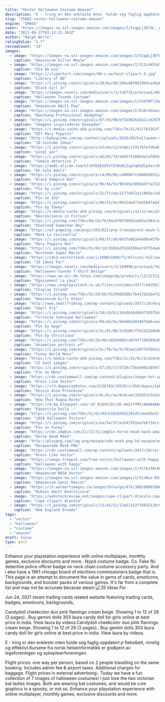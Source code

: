 ```yaml
---
title: "Vector Halloween Costume Amazon"
description: "E - lring er den enkleste mten  holde seg faglig oppdatert p  fleksibelt, rimelig og effektivt.Kursene fra norsk helseinformatikk er godkjent av legeforeningen og sykepleierforeningen."
slug: "25862-vector-halloween-costume-amazon"
engine: "IMAGE"
cover: "https://images-na.ssl-images-amazon.com/images/I/51qpLj3EYdL._AC_UX679_.jpg"
date: "2021-09-27T03:13:15.363Z"
author: "Ralph Wolfe"
ratingValue: "2.7"
reviewCount: "18"
images:
  - image: "https://images-na.ssl-images-amazon.com/images/I/51qpLj3EYdL._AC_UX679_.jpg"
    caption: "Amazoncom Killer Whale"
  - image: "https://images-na.ssl-images-amazon.com/images/I/511L4khSd3L._SL500_.jpg"
    caption: "Dia De Los"
  - image: "https://clipartart.com/images/80-s-workout-clipart-3.jpg"
    caption: "Library of 80"
  - image: "https://i.pinimg.com/originals/28/6a/d8/286ad8f843304ca36ab3c8b8d9c33551.jpg"
    caption: "Black Girl In"
  - image: "https://images.vexels.com/media/users/3/216725/preview2/49afc593c98f777116f6584187ffe7c2-halloween-tuxedo-costume-t-shirt-design.jpg"
    caption: "Halloween Tuxedo Costume"
  - image: "https://images-na.ssl-images-amazon.com/images/I/51O7RFl29gL.__AC_SX342_QL70_ML2_.jpg"
    caption: "Amazoncom Adult Paw"
  - image: "https://images-na.ssl-images-amazon.com/images/I/61dcVGnauzL._AC_UY741_.jpg"
    caption: "Nanchang Professional Hedgehog"
  - image: "https://i.pinimg.com/originals/bf/36/90/bf36902618a11c6267bdf90792d506b7.jpg"
    caption: "Imagens inspiradoras baseadas"
  - image: "https://s-media-cache-ak0.pinimg.com/736x/7b/51/63/7b5163f1c1214c503ec6b035417880d4.jpg"
    caption: "DIY Mary Poppins"
  - image: "http://babygizmo.com/wp-content/uploads/2016/09/halloween-vector-and-gru.jpg"
    caption: "10 Costume Ideas"
  - image: "https://i.pinimg.com/originals/e3/de/c2/e3dec219178fefd6a81cec0ec8c94e90.jpg"
    caption: "pingl par"
  - image: "https://i.pinimg.com/originals/ab/65/74/ab6574309b4e1af6092ef8454b0049b5.jpg"
    caption: "female detective 2"
  - image: "https://ae01.alicdn.com/kf/HTB1bSOVzYSYBuNjSspfq6AZCpXar/On-Sale-Adult-Avengers-Iron-Man-Muscle-Halloween-Costume-Marvel-Superhero-Fantasy-Movie-Fancy-Dress-Cosplay.jpg"
    caption: "On Sale Adult"
  - image: "https://i.pinimg.com/originals/c4/00/06/c400067ce9d09d9532a5c6f635290968.jpg"
    caption: "Black Vampire Bat"
  - image: "https://i.pinimg.com/originals/96/34/5e/96345e305bbd7fa7328c3aa582590cb7.jpg"
    caption: "Pin by Lish"
  - image: "https://i.pinimg.com/originals/21/77/eb/2177ebf2a11901ec1d8c0c582ad214d5.png"
    caption: "Pin on SVG"
  - image: "https://i.pinimg.com/originals/00/15/4e/00154e4718d1647add1e4515a2251daf.jpg"
    caption: "Pin by Tawny"
  - image: "https://s-media-cache-ak0.pinimg.com/originals/a3/1c/ee/a31cee8f2863810d7c61ee11eb8086c2.jpg"
    caption: "Neuroscience in Fiction"
  - image: "https://i.pinimg.com/736x/84/cb/f6/84cbf6b78682aa85a1901ca3ed36a8a5.jpg"
    caption: "Download Superman Boy"
  - image: "https://w7.pngwing.com/pngs/193/822/png-transparent-mask-la-coccinella-s-r-l-toy-amazon-com-character-hero-pj-mask-graphic-game-fictional-characters-sticker.png"
    caption: "Mask La Coccinella"
  - image: "https://i.pinimg.com/originals/60/3f/a0/603fa0b2e4a09a457b431d51afb6b99e.jpg"
    caption: "Mary Poppins Hat"
  - image: "https://i.pinimg.com/736x/d1/84/1d/d1841d7636280eef4f754ae645622217.jpg"
    caption: "Nintendo Super Mario"
  - image: "https://cdn3.vectorstock.com/i/1000x1000/71/67/cute-halloween-zombie-vector-5817167.jpg"
    caption: "35 Ideas For"
  - image: "https://images.vexels.com/media/users/3/169990/preview2/7e29b91acecdaaf58c0fcaed38dd0724-halloween-tuxedo-t-shirt-design.jpg"
    caption: "Halloween-Tuxedo T-Shirt Design"
  - image: "https://www.un-air-de-fetes.com/imagesUp/produits/13/12313/base/zoom1-12313.jpg"
    caption: "Dguisement La casa"
  - image: "https://www.cosplayisland.co.uk/files/costumes/4577/44299/IMG_0264.JPG"
    caption: "Cosplay Island"
  - image: "https://i.pinimg.com/736x/55/29/b6/5529b6928bc7b4531b1bef3a5d2cd94e.jpg"
    caption: "Amazoncom Girls Dress"
  - image: "http://www.smallfryblog.com/wp-content/uploads/2017/10/despicable2.png"
    caption: "Small Fry"
  - image: "https://i.pinimg.com/originals/2d/c0/b1/2dc0b16dd8d7393f5dafb32fb534de9c.jpg"
    caption: "fortnite teknique Halloween"
  - image: "https://i.pinimg.com/originals/94/e6/8a/94e68a383467bb6ceed525d5f0a7a173.png"
    caption: "Pin by Gege"
  - image: "https://i.pinimg.com/originals/3c/01/06/3c01067ff62322b6e9de74d5fe778ac7.jpg"
    caption: "Pin by Christiana"
  - image: "https://i.pinimg.com/736x/a9/2b/46/a92b4685ca0f4f7198288e8945f48e68.jpg"
    caption: "Animation portrait of"
  - image: "https://i.pinimg.com/originals/5c/f8/3a/5cf83ae120f7df6031e131024ba9a85b.jpg"
    caption: "Funny World Mens"
  - image: "https://s-media-cache-ak0.pinimg.com/736x/2c/2e/9c/2c2e9c0af2747256747714fe3fca086b--peter-pan-play-crocodile-costume.jpg"
    caption: "25 best images"
  - image: "https://i.pinimg.com/originals/57/26/c7/5726c73beb992a859f26547cb230425c.jpg"
    caption: "Pin on Mens"
  - image: "https://cdn.costumewall.com/wp-content/plugins/image-hot-spotter/images/VectorDespicableMeCosplayCostume.jpg"
    caption: "Dress Like Vector"
  - image: "https://st3.depositphotos.com/5238703/19539/v/950/depositphotos_195393190-stock-illustration-cartoon-warrior-princess-woman-costume.jpg"
    caption: "Dessin Anim Princesse"
  - image: "https://i.pinimg.com/originals/8c/6c/ae/8c6caec325853c5e2adceb89d372ed30.jpg"
    caption: "Wow That Ragna-Rocks"
  - image: "https://4.bp.blogspot.com/-U7_RsOdtCDc/UE-mHIzYYMI/AAAAAAAA3nQ/EsSUel9O9M8/s1600/1.JPG"
    caption: "Equestria Daily -"
  - image: "https://i.pinimg.com/736x/b1/82/03/b18203931291d7cdae03e3cfdbed5034.jpg"
    caption: "2020 Halloween Picture"
  - image: "https://i.pinimg.com/originals/ea/54/37/ea5437b1ea7ebf16cca12426df6fb626.jpg"
    caption: "Pin on Funny"
  - image: "https://cdn.imgbin.com/22/22/21/imgbin-horse-head-mask-amazon-com-halloween-horse-U39DQ7S52a8rr3bepTNnf85Pn.jpg"
    caption: "Horse Head Mask"
  - image: "http://pluspng.com/img-png/masquerade-mask-png-hd-masquerade-masks-coofit-venetian-mask-halloween-costume-party-mask-mardi-gras-mask-amazon-co-uk-clothing-1500.jpg"
    caption: "Masquerade Mask PNG"
  - image: "https://cdn.costumewall.com/wp-content/uploads/2017/10/victor-costume-share.jpg"
    caption: "Dress Like Vector"
  - image: "https://image.freepik.com/free-vector/halloween-with-happy-kids-monsters-costumes-cat_74855-865.jpg"
    caption: "Halloween with happy"
  - image: "https://images-na.ssl-images-amazon.com/images/I/91TAJX0cEQL._AC_UL1500_.jpg"
    caption: "Amazoncom NASA Vector"
  - image: "https://images-na.ssl-images-amazon.com/images/I/51xWuz-B9zL.__AC_SX342_QL70_ML2_.jpg"
    caption: "Amazoncom Sonic Mascot"
  - image: "https://i5.walmartimages.ca/images/Enlarge/674/309/6000198674309.jpg"
    caption: "Rubies Adult Beetlejuice"
  - image: "https://webstockreview.net/images/cape-clipart-dracula-cape-6.png"
    caption: "Cape clipart dracula"
  - image: "https://i.pinimg.com/originals/13/a5/11/13a51152f16915129c92153b966730e4.jpg"
    caption: "New England Dreams"
tags:
  - "vector"
  - "halloween"
  - "costume"
  - "amazon"
draft: false
type: post
---
```


Enhance your playstation experience with online multiplayer, monthly games, exclusive discounts and more.. Nypd costume badge. Co. Fake fbi detective police officer badge on neck chain costume accessory party. And i also have a 1961 chicago board of elections commissioners badge that is. This page is an attempt to document the value in gems of cards, emoticons, backgrounds, and booster packs of various games. It's far from a complete list and may not be accurate because steam
![35 Ideas For](https://cdn3.vectorstock.com/i/1000x1000/71/67/cute-halloween-zombie-vector-5817167.jpg "35 Ideas For")

Jun 24, 2021 steam trading cards related website featuring trading cards, badges, emoticons, backgrounds,
<!--inArticleAds-->

<!--galleryOne-->

Candydoll cheekcolor duo pink flamingo  cream beige. Showing 1 to 12 of 28 (3 pages).. Buy gemini dolls 303 laura candy doll for girls online at best price in india. View laura by videos.Candydoll cheekcolor duo pink flamingo  cream beige. Showing 1 to 12 of 28 (3 pages).. Buy gemini dolls 303 laura candy doll for girls online at best price in india. View laura by videos.
<!--inArticleAds-->

<!--galleryTwo-->

E - lring er den enkleste mten  holde seg faglig oppdatert p  fleksibelt, rimelig og effektivt.Kursene fra norsk helseinformatikk er godkjent av legeforeningen og sykepleierforeningen.
<!--galleryThree-->

Flight prices: one way per person, based on 2 people travelling on the same booking. Includes admin fee & airport taxes. Additional charges for baggage. Flight prices in external advertising:. Today we have a fun collection of 7 images of halloween costumes! i just love the two victorian bat ladies images. Both are wearing bat costumes, and would be cute graphics in a spooky, or not so. Enhance your playstation experience with online multiplayer, monthly games, exclusive discounts and more.